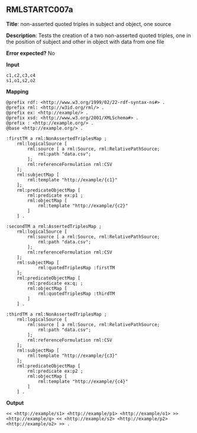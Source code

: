 ## RMLSTARTC007a

**Title**: non-asserted quoted triples in subject and object, one source

**Description**: Tests the creation of a two non-asserted quoted triples, one in the position of subject and other in object with data from one file

**Error expected?** No

**Input**
```
c1,c2,c3,c4
s1,o1,s2,o2
```

**Mapping**
```
@prefix rdf: <http://www.w3.org/1999/02/22-rdf-syntax-ns#> .
@prefix rml: <http://w3id.org/rml/> .
@prefix ex: <http://example/> .
@prefix xsd: <http://www.w3.org/2001/XMLSchema#> .
@prefix : <http://example.org/> .
@base <http://example.org/> .

:firstTM a rml:NonAssertedTriplesMap ;
    rml:logicalSource [
        rml:source [ a rml:Source, rml:RelativePathSource;
            rml:path "data.csv";
        ];
        rml:referenceFormulation rml:CSV
    ];
    rml:subjectMap [
        rml:template "http://example/{c1}"
    ];
    rml:predicateObjectMap [
        rml:predicate ex:p1 ;
        rml:objectMap [
            rml:template "http://example/{c2}"
        ]
    ] .

:secondTM a rml:AssertedTriplesMap ;
    rml:logicalSource [
        rml:source [ a rml:Source, rml:RelativePathSource;
            rml:path "data.csv";
        ];
        rml:referenceFormulation rml:CSV
    ];
    rml:subjectMap [
            rml:quotedTriplesMap :firstTM
    ];
    rml:predicateObjectMap [
        rml:predicate ex:q; ;
        rml:objectMap [
            rml:quotedTriplesMap :thirdTM
        ]
    ] .

:thirdTM a rml:NonAssertedTriplesMap ;
    rml:logicalSource [
        rml:source [ a rml:Source, rml:RelativePathSource;
            rml:path "data.csv";
        ];
        rml:referenceFormulation rml:CSV
    ];
    rml:subjectMap [
        rml:template "http://example/{c3}"
    ];
    rml:predicateObjectMap [
        rml:predicate ex:p2 ;
        rml:objectMap [
            rml:template "http://example/{c4}"
        ]
    ] .

```

**Output**
```
<< <http://example/s1> <http://example/p1> <http://example/o1> >> <http://example/q> << <http://example/s2> <http://example/p2> <http://example/o2> >> .

```

